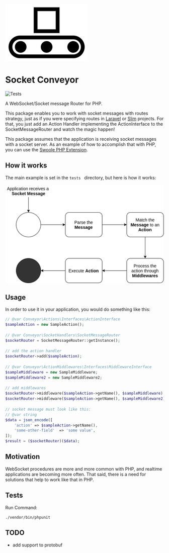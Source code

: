 ![Conveyor](./imgs/logo.png)

# Socket Conveyor

![Tests](https://github.com/WordsTree/socket-conveyor/workflows/Tests/badge.svg)



A WebSocket/Socket message Router for PHP.

This package enables you to work with socket messages with routes strategy, just as if you were specifying routes in [Laravel](https://laravel.com/) or [Slim](https://www.slimframework.com/) projects. For that, you just add an Action Handler implementing the ActionInterface to the SocketMessageRouter and watch the magic happen!

This package assumes that the application is receiving socket messages with a socket server. As an example of how to accomplish that with PHP, you can use the [Swoole PHP Extension](https://www.swoole.co.uk/).



## How it works



The main example is set in the `tests ` directory, but here is how it works:



![Conveyor Process](./imgs/conveyor-process.png)



## Usage



In order to use it in your application, you would do something like this:

```php
// @var Conveyor\Actions\Interfaces\ActionInterface
$sampleAction = new SampleAction();

// @var Conveyor\SocketHandlers\SocketMessageRouter
$socketRouter = SocketMessageRouter::getInstance();

// add the action handler
$socketRouter->add($sampleAction);

// @var Conveyor\ActionMiddlewares\Interfaces\MiddlewareInterface
$sampleMiddleware = new SampleMiddleware;
$sampleMiddleware2 = new SampleMiddleware2;

// add middlewares
$socketRouter->middleware($sampleAction->getName(), $sampleMiddleware);
$socketRouter->middleware($sampleAction->getName(), $sampleMiddleware2);

// socket message must look like this:
// @var string
$data = json_encode([
    'action' => $sampleAction->getName(),
    'some-other-field'  => 'some value',
]);
$result = ($socketRouter)($data);
```



## Motivation



WebSocket procedures are more and more common with PHP, and realtime applications are becoming more often. That said, there is a need for solutions that help to work like that in PHP.



## Tests

Run Command:

```shell
./vendor/bin/phpunit
```



## TODO

- add support to protobuf